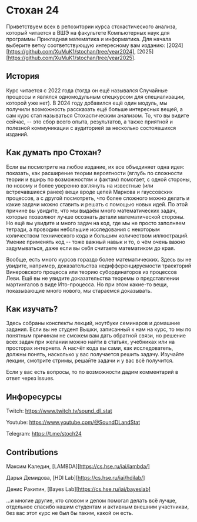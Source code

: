 # Стохан 24

Приветствуем всех в репозитории курса стохастического анализа, который читается в ВШЭ на факультете Компьютерных наук для программы Прикладная математика и информатика. Для начала выберите ветку соответствующую интересному вам изданию: [2024][https://github.com/XuMuK1/stochan/tree/year2024], [2025][https://github.com/XuMuK1/stochan/tree/year2025].

## История

Курс читается с 2022 года (тогда он ещё назывался Случайные процессы и являлся одномодульным спецкурсом для специализации, которой уже нет). В 2024 году добавился ещё один модуль, мы получили возможность рассказать ещё больше интересных вещей, а сам курс стал называться Стохастическим анализом. То, что вы видите сейчас, -- это сбор всего опыта, результатов, а также приятной и полезной коммуникации с аудиторией за несколько состоявшихся изданий.

## Как думать про Стохан?

Если вы посмотрите на любое издание, их все объединяет одна идея: показать, как расширение теории вероятности (вглубь по сложности теории и вширь по возможностям и фактам) помогает, с одной стороны, по новому и более уверенно взглянуть на известные (или встречавшиеся ранее) вещи вроде цепей Маркова и гауссовских процессов, а с другой посмотреть, что более сложного можно делать и какие задачи можно ставить и решать с помощью новых идей. По этой причине вы увидите, что мы выдаём много математических задач, которые позволяют лучше осознать детали математической стороны. Но ещё вы увидите и много задач на код, где мы не просто заполняем тетради, а проводим небольшие исследования с некоторым количеством технического кода и большим количеством иллюстраций. Умение применять код -- тоже важный навык и то, о чём очень важно задумываться, даже если вы себя считаете математиком до края.

Вообще, есть много курсов гораздо более математических. Здесь вы не увидите, например, доказательства недифференцируемости траекторий Винеровского процесса или теорию субординаторов из процессов Леви. Ещё вы не увидите доказательства теоремы о представлении мартингалов в виде Ито-процесса. Но при этом какие-то вещи, показывающие много нового, мы стараемся доказывать.

## Как изучать?

Здесь собраны конспекты лекций, ноутбуки семинаров и домашние задания. Если вы не студент Вышки, записанный к нам на курс, то мы по понятным причинам не сможем вам дать обратной связи, но решение всех задач при желании можно найти в статьях, учебниках или на просторах интернета. А насчёт кода вы сами, как исследователь, должны понять, насколько у вас получается решить задачу. Изучайте лекции, смотрите стримы, решайте задачи и у вас всё получится.

Если у вас есть вопросы, то по возможности дадим комментарий в ответ через issues.

## Инфоресурсы

Twitch: <https://www.twitch.tv/sound_dl_stat>

Youtube: <https://www.youtube.com/@SoundDLandStat>

Telegram: <https://t.me/stoch24>

## Contributions

Максим Каледин, [LAMBDA][https://cs.hse.ru/iai/lambda/]

Дарья Демидова, [HDI Lab][https://cs.hse.ru/iai/hdilab/]

Денис Ракитин, [Bayes Lab][https://cs.hse.ru/iai/bayeslab]

...и многие другие, кто словом и делом помогал делать всё лучше, отдельное спасибо нашим студентам и активным внешним участникаи, без вас этот курс не был бы таким, какой он есть.



